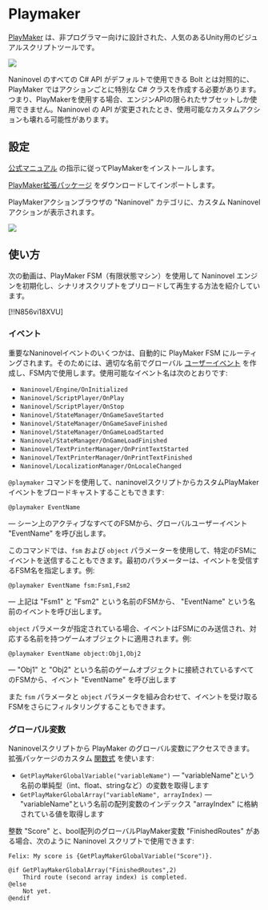 ﻿# Playmaker

[PlayMaker](https://assetstore.unity.com/packages/tools/visual-scripting/playmaker-368) は、非プログラマー向けに設計された、人気のあるUnity用のビジュアルスクリプトツールです。

![](https://i.gyazo.com/0a5b219b059fd61c85d225e903d77857.png)

Naninovel のすべての C# API がデフォルトで使用できる Bolt とは対照的に、PlayMaker ではアクションごとに特別な C# クラスを作成する必要があります。つまり、PlayMakerを使用する場合、エンジンAPIの限られたサブセットしか使用できません。Naninovel の API が変更されたとき、使用可能なカスタムアクションも壊れる可能性があります。

## 設定

[公式マニュアル](https://hutonggames.fogbugz.com/default.asp?W11) の指示に従ってPlayMakerをインストールします。

[PlayMaker拡張パッケージ](https://github.com/Naninovel/PlayMaker/raw/master/NaninovelPlayMaker.unitypackage) をダウンロードしてインポートします。

PlayMakerアクションブラウザの "Naninovel" カテゴリに、カスタム Naninovel アクションが表示されます。

![](https://i.gyazo.com/a40b0b7b21c73d3b5f64b005085198ea.png)

## 使い方

次の動画は、PlayMaker FSM（有限状態マシン）を使用して Naninovel エンジンを初期化し、シナリオスクリプトをプリロードして再生する方法を紹介しています。

[!!N856vi18XVU]

### イベント

重要なNaninovelイベントのいくつかは、自動的に PlayMaker FSM にルーティングされます。そのためには、適切な名前でグローバル [ユーザーイベント](https://hutonggames.fogbugz.com/default.asp?W148) を作成し、FSM内で使用します。使用可能なイベント名は次のとおりです:

- `Naninovel/Engine/OnInitialized`
- `Naninovel/ScriptPlayer/OnPlay`
- `Naninovel/ScriptPlayer/OnStop`
- `Naninovel/StateManager/OnGameSaveStarted`
- `Naninovel/StateManager/OnGameSaveFinished`
- `Naninovel/StateManager/OnGameLoadStarted`
- `Naninovel/StateManager/OnGameLoadFinished`
- `Naninovel/TextPrinterManager/OnPrintTextStarted`
- `Naninovel/TextPrinterManager/OnPrintTextFinished`
- `Naninovel/LocalizationManager/OnLocaleChanged`

`@playmaker` コマンドを使用して、naninovelスクリプトからカスタムPlayMakerイベントをブロードキャストすることもできます:

```nani
@playmaker EventName
```

— シーン上のアクティブなすべてのFSMから、グローバルユーザーイベント "EventName" を呼び出します。

このコマンドでは、`fsm` および `object` パラメーターを使用して、特定のFSMにイベントを送信することもできます。最初のパラメーターは、イベントを受信するFSM名を指定します。例:

```nani
@playmaker EventName fsm:Fsm1,Fsm2
```

— 上記は "Fsm1" と "Fsm2" という名前のFSMから、 "EventName" という名前のイベントを呼び出します。

`object` パラメータが指定されている場合、イベントはFSMにのみ送信され、対応する名前を持つゲームオブジェクトに適用されます。例:

```nani
@playmaker EventName object:Obj1,Obj2
```

— "Obj1" と "Obj2" という名前のゲームオブジェクトに接続されているすべてのFSMから、イベント "EventName" を呼び出します

また `fsm` パラメータと `object` パラメータを組み合わせて、イベントを受け取るFSMをさらにフィルタリングすることもできます。

### グローバル変数

Naninovelスクリプトから PlayMaker のグローバル変数にアクセスできます。拡張パッケージのカスタム [関数式](/ja/guide/script-expressions.html#関数式) を使います:
 - `GetPlayMakerGlobalVariable("variableName")` — "variableName"という名前の単純型（int、float、stringなど）の変数を取得します
 - `GetPlayMakerGlobalArray("variableName", arrayIndex)` — "variableName"という名前の配列変数のインデックス "arrayIndex" に格納されている値を取得します

整数 "Score" と、bool配列のグローバルPlayMaker変数 "FinishedRoutes" がある場合、次のように Naninovel スクリプトで使用できます:
```nani
Felix: My score is {GetPlayMakerGlobalVariable("Score")}.

@if GetPlayMakerGlobalArray("FinishedRoutes",2)
    Third route (second array index) is completed.
@else
    Not yet.
@endif
```